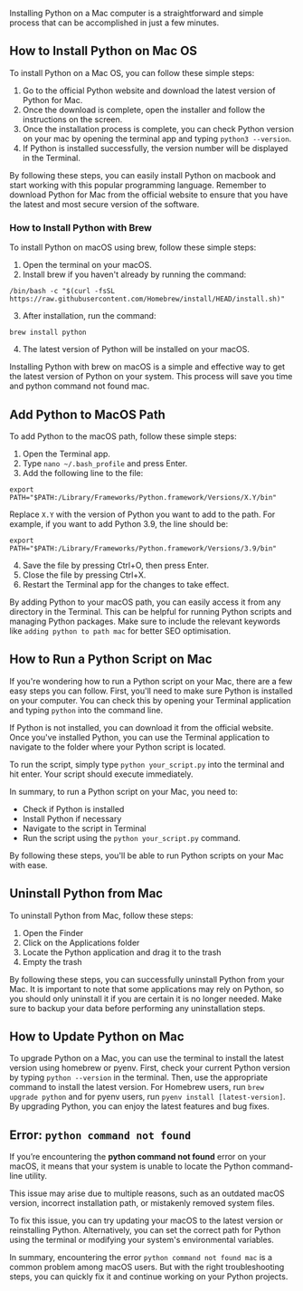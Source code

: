 Installing Python on a Mac computer is a straightforward and simple process that can be accomplished in just a few minutes. 
  
## How to Install Python on Mac OS  

To install Python on a Mac OS, you can follow these simple steps:

1. Go to the official Python website and download the latest version of Python for Mac.
2. Once the download is complete, open the installer and follow the instructions on the screen.
3. Once the installation process is complete, you can check Python version on your mac by opening the terminal app and typing `python3 --version`.
4. If Python is installed successfully, the version number will be displayed in the Terminal.

By following these steps, you can easily install Python on macbook and start working with this popular programming language. Remember to download Python for Mac from the official website to ensure that you have the latest and most secure version of the software.  

### How to Install Python with Brew  

To install Python on macOS using brew, follow these simple steps:

1. Open the terminal on your macOS.
2. Install brew if you haven't already by running the command:

```shell
/bin/bash -c "$(curl -fsSL https://raw.githubusercontent.com/Homebrew/install/HEAD/install.sh)"
```

3. After installation, run the command:

```shell
brew install python
```

4. The latest version of Python will be installed on your macOS.

Installing Python with brew on macOS is a simple and effective way to get the latest version of Python on your system. This process will save you time and python command not found mac. 

  
## Add Python to MacOS Path   

To add Python to the macOS path, follow these simple steps:

1. Open the Terminal app.
2. Type `nano ~/.bash_profile` and press Enter.
3. Add the following line to the file:

```shell
export PATH="$PATH:/Library/Frameworks/Python.framework/Versions/X.Y/bin"
```

Replace `X.Y` with the version of Python you want to add to the path. For example, if you want to add Python 3.9, the line should be:

```shell
export PATH="$PATH:/Library/Frameworks/Python.framework/Versions/3.9/bin"
```

4. Save the file by pressing Ctrl+O, then press Enter.
5. Close the file by pressing Ctrl+X.
6. Restart the Terminal app for the changes to take effect.

By adding Python to your macOS path, you can easily access it from any directory in the Terminal. This can be helpful for running Python scripts and managing Python packages. Make sure to include the relevant keywords like `adding python to path mac` for better SEO optimisation.  
  
## How to Run a Python Script on Mac  

If you're wondering how to run a Python script on your Mac, there are a few easy steps you can follow. First, you'll need to make sure Python is installed on your computer. You can check this by opening your Terminal application and typing `python` into the command line. 

If Python is not installed, you can download it from the official website. Once you've installed Python, you can use the Terminal application to navigate to the folder where your Python script is located. 

To run the script, simply type `python your_script.py` into the terminal and hit enter. Your script should execute immediately. 

In summary, to run a Python script on your Mac, you need to:
- Check if Python is installed
- Install Python if necessary
- Navigate to the script in Terminal
- Run the script using the `python your_script.py` command. 

By following these steps, you'll be able to run Python scripts on your Mac with ease.  
  
## Uninstall Python from Mac  

To uninstall Python from Mac, follow these steps:
1. Open the Finder
2. Click on the Applications folder
3. Locate the Python application and drag it to the trash
4. Empty the trash

By following these steps, you can successfully uninstall Python from your Mac. It is important to note that some applications may rely on Python, so you should only uninstall it if you are certain it is no longer needed. Make sure to backup your data before performing any uninstallation steps.
  
## How to Update Python on Mac  

To upgrade Python on a Mac, you can use the terminal to install the latest version using homebrew or pyenv. First, check your current Python version by typing `python --version` in the terminal. Then, use the appropriate command to install the latest version. For Homebrew users, run `brew upgrade python` and for pyenv users, run `pyenv install [latest-version]`. By upgrading Python, you can enjoy the latest features and bug fixes.  

## Error: `python command not found`   

If you’re encountering the **python command not found** error on your macOS, it means that your system is unable to locate the Python command-line utility. 

This issue may arise due to multiple reasons, such as an outdated macOS version, incorrect installation path, or mistakenly removed system files. 

To fix this issue, you can try updating your macOS to the latest version or reinstalling Python. Alternatively, you can set the correct path for Python using the terminal or modifying your system's environmental variables.

In summary, encountering the error `python command not found mac` is a common problem among macOS users. But with the right troubleshooting steps, you can quickly fix it and continue working on your Python projects.  
